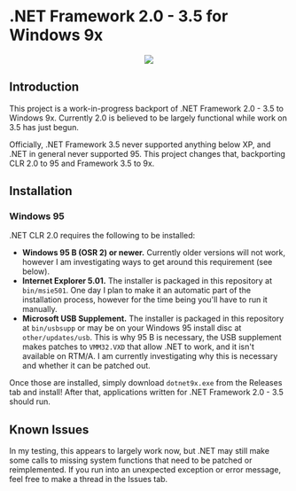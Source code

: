 # .NET Framework 2.0 - 3.5 for Windows 9x

<p align="center">
  <img src="https://raw.githubusercontent.com/itsmattkc/dotnet95/master/img/screenshot.png" />
</p>

## Introduction

This project is a work-in-progress backport of .NET Framework 2.0 - 3.5 to Windows 9x. Currently 2.0 is believed to be largely functional while work on 3.5 has just begun.

Officially, .NET Framework 3.5 never supported anything below XP, and .NET in general never supported 95. This project changes that, backporting CLR 2.0 to 95 and Framework 3.5 to 9x.


## Installation

### Windows 95

.NET CLR 2.0 requires the following to be installed:

- **Windows 95 B (OSR 2) or newer.** Currently older versions will not work, however I am investigating ways to get around this requirement (see below).
- **Internet Explorer 5.01.** The installer is packaged in this repository at `bin/msie501`. One day I plan to make it an automatic part of the installation process, however for the time being you'll have to run it manually.
- **Microsoft USB Supplement.** The installer is packaged in this repository at `bin/usbsupp` or may be on your Windows 95 install disc at `other/updates/usb`. This is why 95 B is necessary, the USB supplement makes patches to `VMM32.VXD` that allow .NET to work, and it isn't available on RTM/A. I am currently investigating why this is necessary and whether it can be patched out.

Once those are installed, simply download `dotnet9x.exe` from the Releases tab and install! After that, applications written for .NET Framework 2.0 - 3.5 should run.

## Known Issues

In my testing, this appears to largely work now, but .NET may still make some calls to missing system functions that need to be patched or reimplemented. If you run into an unexpected exception or error message, feel free to make a thread in the Issues tab.

